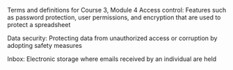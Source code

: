 Terms and definitions for Course 3, Module 4
Access control: Features such as password protection, user permissions, and encryption that are used to protect a spreadsheet 

Data security: Protecting data from unauthorized access or corruption by adopting safety measures

Inbox: Electronic storage where emails received by an individual are held
